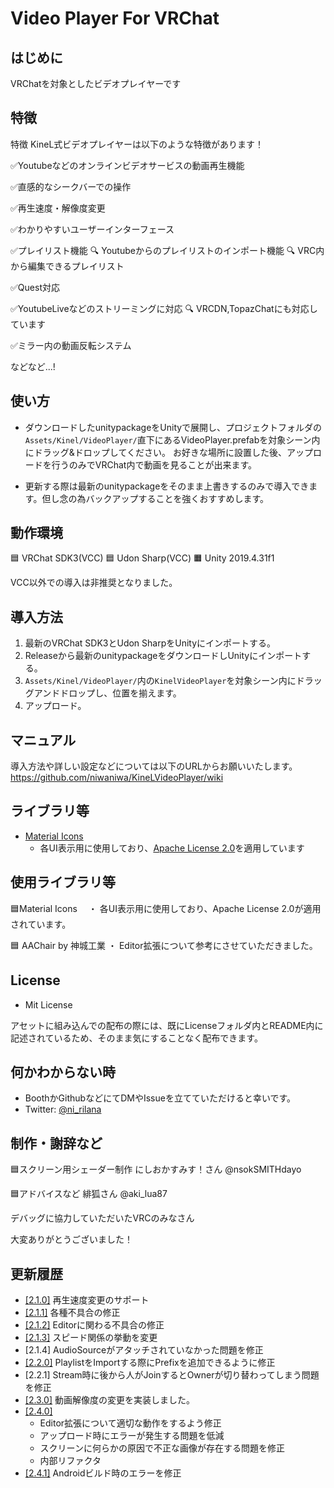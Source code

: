 # Video Player For VRChat

## はじめに

VRChatを対象としたビデオプレイヤーです

## 特徴
特徴
KineL式ビデオプレイヤーは以下のような特徴があります！

✅Youtubeなどのオンラインビデオサービスの動画再生機能

✅直感的なシークバーでの操作

✅再生速度・解像度変更

✅わかりやすいユーザーインターフェース

✅プレイリスト機能
🔍 Youtubeからのプレイリストのインポート機能
🔍 VRC内から編集できるプレイリスト

✅Quest対応

✅YoutubeLiveなどのストリーミングに対応
🔍 VRCDN,TopazChatにも対応しています

✅ミラー内の動画反転システム

などなど...!

## 使い方
- ダウンロードしたunitypackageをUnityで展開し、プロジェクトフォルダの`Assets/Kinel/VideoPlayer/`直下にあるVideoPlayer.prefabを対象シーン内にドラッグ&ドロップしてください。
お好きな場所に設置した後、アップロードを行うのみでVRChat内で動画を見ることが出来ます。

- 更新する際は最新のunitypackageをそのまま上書きするのみで導入できます。但し念の為バックアップすることを強くおすすめします。

## 動作環境
🟦 VRChat SDK3(VCC)
🟦 Udon Sharp(VCC)
🟧 Unity 2019.4.31f1

VCC以外での導入は非推奨となりました。

## 導入方法

1. 最新のVRChat SDK3とUdon SharpをUnityにインポートする。
2. Releaseから最新のunitypackageをダウンロードしUnityにインポートする。
3. `Assets/Kinel/VideoPlayer/`内の`KinelVideoPlayer`を対象シーン内にドラッグアンドドロップし、位置を揃えます。
4. アップロード。

## マニュアル
導入方法や詳しい設定などについては以下のURLからお願いいたします。
https://github.com/niwaniwa/KineLVideoPlayer/wiki

## ライブラリ等
- [Material Icons](https://material.io/resources/icons/)
    - 各UI表示用に使用しており、[Apache License 2.0](https://www.apache.org/licenses/LICENSE-2.0.html)を適用しています

## 使用ライブラリ等
🟦Material Icons
　・ 各UI表示用に使用しており、Apache License 2.0が適用されています。

🟦 AAChair by 神城工業
・ Editor拡張について参考にさせていただきました。

## License
- Mit License

アセットに組み込んでの配布の際には、既にLicenseフォルダ内とREADME内に記述されているため、そのまま気にすることなく配布できます。

## 何かわからない時
- BoothかGithubなどにてDMやIssueを立てていただけると幸いです。
- Twitter: [@ni_rilana](https://twitter.com/ni_rilana)

## 制作・謝辞など
🟦スクリーン用シェーダー制作
にしおかすみす！さん @nsokSMITHdayo

🟦アドバイスなど
緋狐さん @aki_lua87

デバッグに協力していただいたVRCのみなさん

大変ありがとうございました！


## 更新履歴
- [[2.1.0]](https://github.com/niwaniwa/KineLVideoPlayer/releases/tag/2.1.0) 再生速度変更のサポート
- [[2.1.1]](https://github.com/niwaniwa/KineLVideoPlayer/releases/tag/2.1.1) 各種不具合の修正
- [[2.1.2]](https://github.com/niwaniwa/KineLVideoPlayer/releases/tag/2.1.2) Editorに関わる不具合の修正
- [[2.1.3]](https://github.com/niwaniwa/KineLVideoPlayer/releases/tag/2.1.3) スピード関係の挙動を変更
- [2.1.4] AudioSourceがアタッチされていなかった問題を修正
- [[2.2.0]](https://github.com/niwaniwa/KineLVideoPlayer/releases/tag/2.2.0) PlaylistをImportする際にPrefixを追加できるように修正
- [2.2.1] Stream時に後から人がJoinするとOwnerが切り替わってしまう問題を修正
- [[2.3.0]](https://github.com/niwaniwa/KineLVideoPlayer/releases/tag/2.3.0) 動画解像度の変更を実装しました。
- [[2.4.0]](https://github.com/niwaniwa/KineLVideoPlayer/releases/tag/2.4.0) 
  - Editor拡張について適切な動作をするよう修正
  - アップロード時にエラーが発生する問題を低減
  - スクリーンに何らかの原因で不正な画像が存在する問題を修正
  - 内部リファクタ
- [[2.4.1]](https://github.com/niwaniwa/KineLVideoPlayer/releases/tag/2.4.1) Androidビルド時のエラーを修正
